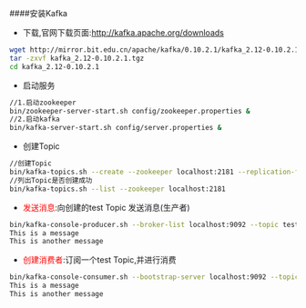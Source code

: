 ####安装Kafka
* 下载,官网下载页面:http://kafka.apache.org/downloads
```bash
wget http://mirror.bit.edu.cn/apache/kafka/0.10.2.1/kafka_2.12-0.10.2.1.tgz
tar -zxvf kafka_2.12-0.10.2.1.tgz
cd kafka_2.12-0.10.2.1
```
* 启动服务
```bash
//1.启动zookeeper
bin/zookeeper-server-start.sh config/zookeeper.properties &
//2.启动kafka
bin/kafka-server-start.sh config/server.properties &

```
* 创建Topic
```bash
//创建Topic
bin/kafka-topics.sh --create --zookeeper localhost:2181 --replication-factor 1 --partitions 1 --topic test
//列出Topic是否创建成功
bin/kafka-topics.sh --list --zookeeper localhost:2181

```
* <font color=red>发送消息</font>:向创建的test Topic 发送消息(生产者)
```bash
bin/kafka-console-producer.sh --broker-list localhost:9092 --topic test
This is a message
This is another message
```

* <font color=red>创建消费者</font>:订阅一个test Topic,并进行消费
```bash
bin/kafka-console-consumer.sh --bootstrap-server localhost:9092 --topic test --from-beginning
This is a message
This is another message
```
